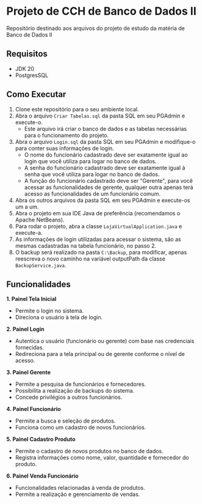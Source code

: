 # Projeto de CCH de Banco de Dados II
Repositório destinado aos arquivos do projeto de estudo da matéria de Banco de Dados II

## Requisitos

- JDK 20
- PostgresSQL

## Como Executar

1. Clone este repositório para o seu ambiente local.
2. Abra o arquivo `Criar Tabelas.sql` da pasta SQL em seu PGAdmin e execute-o.
    - Este arquivo irá criar o banco de dados e as tabelas necessárias para o funcionamento do projeto.
2. Abra o arquivo `Login.sql` da pasta SQL em seu PGAdmin e modifique-o para conter suas informações de login.
    - O nome do funcionário cadastrado deve ser exatamente igual ao login que você utiliza para logar no banco de dados.
    - A senha do funcionário cadastrado deve ser exatamente igual à senha que você utiliza para logar no banco de dados.
    - A função do funcionário cadastrado deve ser "Gerente", para você acessar as funcionalidades de gerente, qualquer outra apenas terá acesso as funcionalidades de um funcionário comum.
3. Abra os outros arquivos da pasta SQL em seu PGAdmin e execute-os um a um.
4. Abra o projeto em sua IDE Java de preferência (recomendamos o Apache NetBeans).
5. Para rodar o projeto, abra a classe `LojaVirtualApplication.java` e execute-a.
6. As informações de login utilizadas para acessar o sistema, são as mesmas cadastradas na tabela funcionário, no passo 2.
7. O backup será realizado na pasta `C:\Backup`, para modificar, apenas reescreva o novo caminho na variável outputPath da classe `BackupService.java`.

## Funcionalidades

<b>1. Painel Tela Inicial</b>
   - Permite o login no sistema.
   - Direciona o usuário à tela de login.

<b>2. Painel Login</b>
   - Autentica o usuário (funcionário ou gerente) com base nas credenciais fornecidas.
   - Redireciona para a tela principal ou de gerente conforme o nível de acesso. 

<b>3. Painel Gerente</b>
   - Permite a pesquisa de funcionários e fornecedores.
   - Possibilita a realização de backups do sistema.
   - Concede privilégios a outros funcionários. 

<b>4. Painel Funcionário</b>
   - Permite a busca e seleção de produtos.
   - Funciona como um cadastro de novos funcionários. 

<b>5. Painel Cadastro Produto</b>
   - Permite o cadastro de novos produtos no banco de dados.
   - Registra informações como nome, valor, quantidade e fornecedor do produto. 

<b>6. Painel Venda Funcionário</b>
   - Funcionalidades relacionadas à venda de produtos.
   - Permite a realização e gerenciamento de vendas.

